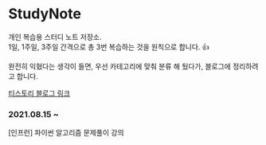 # StudyNote
개인 복습용 스터디 노트 저장소. <br> 
1일, 1주일, 3주일 간격으로 총 3번 복습하는 것을 원칙으로 합니다. 👍

완전히 익혔다는 생각이 들면, 우선 카테고리에 맞춰 분류 해 뒀다가, 블로그에 정리하려고 합니다. 

[티스토리 블로그 링크](https://summer-light.tistory.com)

### 2021.08.15 ~ <br>
[인프런] 파이썬 알고리즘 문제풀이 강의 

